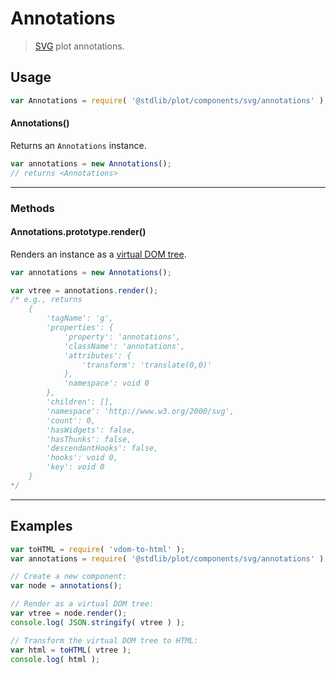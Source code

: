 # Annotations

> [SVG][svg] plot annotations.


<!-- Section to include introductory text. Make sure to keep an empty line after the intro `section` element and another before the `/section` close. -->

<section class="intro">

</section>

<!-- /.intro -->

<!-- Package usage documentation. -->

<section class="usage">

## Usage

``` javascript
var Annotations = require( '@stdlib/plot/components/svg/annotations' );
```

#### Annotations()

Returns an `Annotations` instance.

``` javascript
var annotations = new Annotations();
// returns <Annotations>
```

---

### Methods

<a name="method-render"></a>

#### Annotations.prototype.render()

Renders an instance as a [virtual DOM tree][virtual-dom].

``` javascript
var annotations = new Annotations();

var vtree = annotations.render();
/* e.g., returns
    {
        'tagName': 'g',
        'properties': {
            'property': 'annotations',
            'className': 'annotations',
            'attributes': {
                'transform': 'translate(0,0)'
            },
            'namespace': void 0
        },
        'children': [],
        'namespace': 'http://www.w3.org/2000/svg',
        'count': 0,
        'hasWidgets': false,
        'hasThunks': false,
        'descendantHooks': false,
        'hooks': void 0,
        'key': void 0
    }
*/
```

</section>

<!-- /.usage -->

<!-- Package usage notes. Make sure to keep an empty line after the `section` element and another before the `/section` close. -->

<section class="notes">

</section>

<!-- /.notes -->

<!-- Package usage examples. -->

---

<section class="examples">

## Examples

``` javascript
var toHTML = require( 'vdom-to-html' );
var annotations = require( '@stdlib/plot/components/svg/annotations' );

// Create a new component:
var node = annotations();

// Render as a virtual DOM tree:
var vtree = node.render();
console.log( JSON.stringify( vtree ) );

// Transform the virtual DOM tree to HTML:
var html = toHTML( vtree );
console.log( html );
```

</section>

<!-- /.examples -->

<!-- Section to include cited references. If references are included, add a horizontal rule *before* the section. Make sure to keep an empty line after the `section` element and another before the `/section` close. -->

<section class="references">

</section>

<!-- /.references -->

<!-- Section for all links. Make sure to keep an empty line after the `section` element and another before the `/section` close. -->

<section class="links">

[svg]: https://www.w3.org/Graphics/SVG/
[virtual-dom]: https://github.com/Matt-Esch/virtual-dom

</section>

<!-- /.links -->
